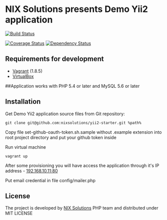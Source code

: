# NIX Solutions presents Demo Yii2 application

[![Build Status](https://secure.travis-ci.org/nixsolutions/yii2-starter.png?branch=master)](https://travis-ci.org/nixsolutions/yii2-starter)

[![Coverage Status](https://coveralls.io/repos/github/nixsolutions/yii2-starter/badge.svg?branch=develop)](https://coveralls.io/nixsolutions/LizaZmievskaya/yii2-starter?branch=develop)
[![Dependency Status](https://www.versioneye.com/user/projects/53a1549983add72cb9000014/badge.svg)](https://www.versioneye.com/user/projects/53a1549983add72cb9000014)

## Requirements for development

- [Vagrant](https://www.vagrantup.com/) (1.8.5)
- [VirtualBox](https://www.virtualbox.org/wiki/Downloads)

##Application works with PHP 5.4 or later and MySQL 5.6 or later

## Installation

Get Demo Yii2 application source files from Git repository:
```
git clone git@github.com:nixsolutions/yii2-starter.git %path%
```

Copy file set-github-oauth-token.sh.sample without .example extension into root project directory and put your github token inside

Run virtual machine
```
vagrant up
```
After some provisioning you will have access the application through it's IP address - [192.168.10.11:80](http://192.168.10.11)

Put email credential in file config/mailer.php
## License

The project is developed by [NIX Solutions](http://nixsolutions.com) PHP team and distributed under MIT LICENSE

